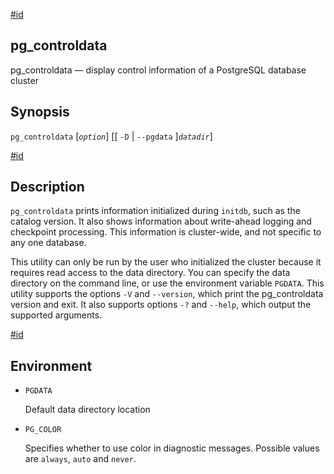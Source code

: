 [#id](#APP-PGCONTROLDATA)

## pg_controldata

pg_controldata — display control information of a PostgreSQL database cluster

## Synopsis

`pg_controldata` \[_`option`_] \[\[ `-D` | `--pgdata` ]_`datadir`_]

[#id](#R1-APP-PGCONTROLDATA-1)

## Description

`pg_controldata` prints information initialized during `initdb`, such as the catalog version. It also shows information about write-ahead logging and checkpoint processing. This information is cluster-wide, and not specific to any one database.

This utility can only be run by the user who initialized the cluster because it requires read access to the data directory. You can specify the data directory on the command line, or use the environment variable `PGDATA`. This utility supports the options `-V` and `--version`, which print the pg_controldata version and exit. It also supports options `-?` and `--help`, which output the supported arguments.

[#id](#id-1.9.5.6.6)

## Environment

- `PGDATA`

  Default data directory location

- `PG_COLOR`

  Specifies whether to use color in diagnostic messages. Possible values are `always`, `auto` and `never`.
